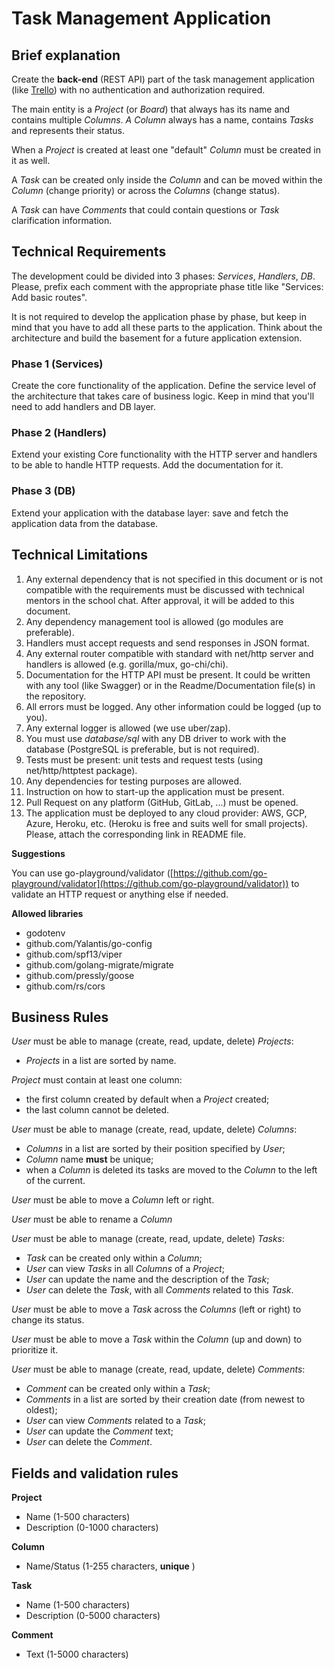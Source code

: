 # Task Management Application

## Brief explanation

Create the **back-end** (REST API) part of the task management application (like [Trello](https://www.youtube.com/watch?v=noguPYxyv6g)) with no authentication and authorization required.

The main entity is a _Project_ (or _Board_) that always has its name and contains multiple _Columns_. _A Column_ always has a name, contains _Tasks_ and represents their status.

When a _Project_ is created at least one "default" _Column_ must be created in it as well.

A _Task_ can be created only inside the _Column_ and can be moved within the _Column_ (change priority) or across the _Columns_ (change status).

A _Task_ can have _Comments_ that could contain questions or _Task_ clarification information.

## Technical Requirements

The development could be divided into 3 phases: *Services*, *Handlers*, *DB*. Please, prefix each comment with the appropriate phase title like "Services: Add basic routes".

It is not required to develop the application phase by phase, but keep in mind that you have to add all these parts to the application.
Think about the architecture and build the basement for a future application extension.

### Phase 1 (Services)

Create the core functionality of the application. Define the service level of the architecture that takes care of business logic. Keep in mind that you&#39;ll need to add handlers and DB layer.

### Phase 2 (Handlers)

Extend your existing Core functionality with the HTTP server and handlers to be able to handle HTTP requests. Add the documentation for it.

### Phase 3 (DB)

Extend your application with the database layer: save and fetch the application data from the database.

## Technical Limitations

1. Any external dependency that is not specified in this document or is not compatible with the requirements must be discussed with technical mentors in the school chat. After approval, it will be added to this document.
2. Any dependency management tool is allowed (go modules are preferable).
3. Handlers must accept requests and send responses in JSON format.
4. Any external router compatible with standard with net/http server and handlers is allowed (e.g. gorilla/mux, go-chi/chi).
5. Documentation for the HTTP API must be present. It could be written with any tool (like Swagger) or in the Readme/Documentation file(s) in the repository.
6. All errors must be logged. Any other information could be logged (up to you).
7. Any external logger is allowed (we use uber/zap).
8. You must use _database/sql_ with any DB driver to work with the database (PostgreSQL is preferable, but is not required).
9. Tests must be present: unit tests and request tests (using net/http/httptest package).
10. Any dependencies for testing purposes are allowed.
11. Instruction on how to start-up the application must be present.
12. Pull Request on any platform (GitHub, GitLab, ...) must be opened.
13. The application must be deployed to any cloud provider: AWS, GCP, Azure, Heroku, etc. (Heroku is free and suits well for small projects). Please, attach the corresponding link in README file.

**Suggestions**

You can use go-playground/validator ([https://github.com/go-playground/validator](https://github.com/go-playground/validator)) to validate an HTTP request or anything else if needed.

**Allowed libraries**

- godotenv
- github.com/Yalantis/go-config
- github.com/spf13/viper
- github.com/golang-migrate/migrate
- github.com/pressly/goose
- github.com/rs/cors

## Business Rules

_User_ must be able to manage (create, read, update, delete) _Projects_:

- _Projects_ in a list are sorted by name.

_Project_ must contain at least one column:

- the first column created by default when a _Project_ created;
- the last column cannot be deleted.

_User_ must be able to manage (create, read, update, delete) _Columns_:

- _Columns_ in a list are sorted by their position specified by _User_;
- _Column_ name **must** be unique;
- when a _Column_ is deleted its tasks are moved to the _Column_ to the left of the current.

_User_ must be able to move a _Column_ left or right.

_User_ must be able to rename a _Column_

_User_ must be able to manage (create, read, update, delete) _Tasks_:

- _Task_ can be created only within a _Column_;
- _User_ can view _Tasks_ in all _Columns_ of a _Project_;
- _User_ can update the name and the description of the _Task_;
- _User_ can delete the _Task_, with all _Comments_ related to this _Task_.

_User_ must be able to move a _Task_ across the _Columns_ (left or right) to change its status.

_User_ must be able to move a _Task_ within the _Column_ (up and down) to prioritize it.

_User_ must be able to manage (create, read, update, delete) _Comments_:

- _Comment_ can be created only within a _Task_;
- _Comments_ in a list are sorted by their creation date (from newest to oldest);
- _User_ can view _Comments_ related to a _Task_;
- _User_ can update the _Comment_ text;
- _User_ can delete the _Comment_.

## Fields and validation rules

**Project**

- Name (1-500 characters)
- Description (0-1000 characters)

**Column**

- Name/Status (1-255 characters, **unique** )

**Task**

- Name (1-500 characters)
- Description (0-5000 characters)

**Comment**

- Text (1-5000 characters)

